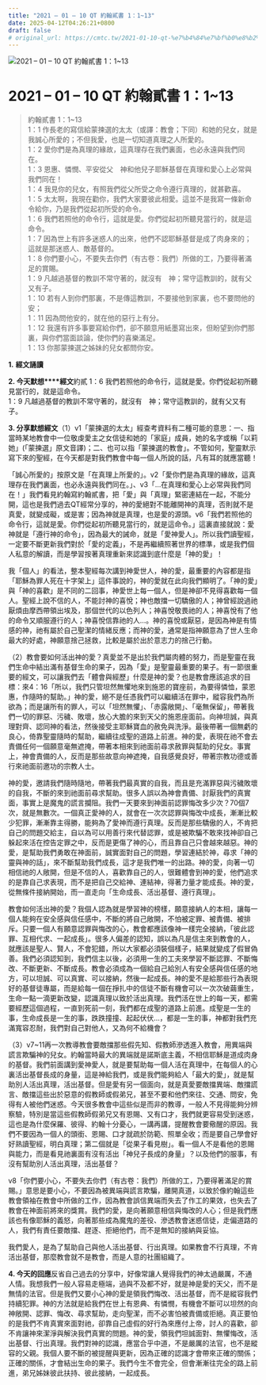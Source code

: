 ```yaml
---
title: "2021 – 01 – 10 QT 約翰貳書 1：1~13"
date: 2025-04-12T04:26:21+0800
draft: false
# original_url: https://cmtc.tw/2021-01-10-qt-%e7%b4%84%e7%bf%b0%e8%b2%b3%e6%9b%b8-1%ef%bc%9a113
---
```


![2021 – 01 – 10 QT 約翰貳書 1：1\~13](/images/qt.jpg   "2021 – 01 – 10 QT 約翰貳書 1：1\~13")

# 2021 – 01 – 10 QT 約翰貳書 1：1\~13

> 約翰貳書 1：1\~13  
> 1：1 作長老的寫信給蒙揀選的太太（或譯：教會；下同）和她的兒女，就是我誠心所愛的；不但我愛，也是一切知道真理之人所愛的。  
> 1：2 愛你們是為真理的緣故，這真理存在我們裏面，也必永遠與我們同在。  
> 1：3 恩惠、憐憫、平安從父　神和他兒子耶穌基督在真理和愛心上必常與我們同在！  
> 1：4 我見你的兒女，有照我們從父所受之命令遵行真理的，就甚歡喜。  
> 1：5 太太啊，我現在勸你，我們大家要彼此相愛。這並不是我寫一條新命令給你，乃是我們從起初所受的命令。  
> 1：6 我們若照他的命令行，這就是愛。你們從起初所聽見當行的，就是這命令。  
> 1：7 因為世上有許多迷惑人的出來，他們不認耶穌基督是成了肉身來的；這就是那迷惑人、敵基督的。  
> 1：8 你們要小心，不要失去你們（有古卷：我們）所做的工，乃要得著滿足的賞賜。  
> 1：9 凡越過基督的教訓不常守著的，就沒有　神；常守這教訓的，就有父又有子。  
> 1：10 若有人到你們那裏，不是傳這教訓，不要接他到家裏，也不要問他的安；  
> 1：11 因為問他安的，就在他的惡行上有分。  
> 1：12 我還有許多事要寫給你們，卻不願意用紙墨寫出來，但盼望到你們那裏，與你們當面談論，使你們的喜樂滿足。  
> 1：13 你那蒙揀選之姊妹的兒女都問你安。

**1.** **經文誦讀**

**2. 今天默想****經文**約貳 1：6 我們若照他的命令行，這就是愛。你們從起初所聽見當行的，就是這命令。  
1：9 凡越過基督的教訓不常守著的，就沒有　神；常守這教訓的，就有父又有子。

**3. 分享默想經文**（1）v1「蒙揀選的太太」經查考資料有二種可能的意思：一、指當時某地教會中一位敬虔愛主之女信徒和她的「家庭」成員，她的名字或稱「以莉她」(「蒙揀選」原文音譯)；二、也可以指「蒙揀選的教會」。不管如何，聖靈默示寫下來的聖經，在今天都是對我們教會中每一個人所說的話，凡有耳的就應當聽！

「誠心所愛的」按原文是「在真理上所愛的」。v2「愛你們是為真理的緣故，這真理存在我們裏面，也必永遠與我們同在。」、v3「…在真理和愛心上必常與我們同在！」我們看見約翰寫約翰貳書，把「愛」與「真理」緊密連結在一起，不能分開，這也是我們過去QT經常分享的，神的愛絕對不能離開神的真理，否則就不是真愛，就變成礙，或是害；因為神就是真理，也是愛的源頭。v6「我們若照他的命令行，這就是愛。你們從起初所聽見當行的，就是這命令。」這裏直接就說：愛神就是「遵行神的命令」，因為最大的誡命，就是「愛神愛人」。所以我們讀聖經，一定要不斷更新我們對於「愛的定義」，不是再繼續照著世界的標準，或是我們個人私意的解讀，而是學習按著真理重新來認識到底什麼是「神的愛」！

我「個人」的看法，整本聖經每次講到神愛世人，神的愛，最重要的內容都是指「耶穌為罪人死在十字架上」這件事說的，神的愛就在此向我們顯明了。「神的愛」與「神的喜歡」是不同的二回事，神愛世上每一個人，但是神卻不見得喜歡每一個人。聖經上說不信的人，不能討神的喜悅；神也敵擋一切驕傲的人；神曾經說過祂厭煩由摩西帶領出埃及，那個世代的以色列人；神喜悅敬畏祂的人；神喜悅有了他的命令又順服遵行的人；神喜悅信靠祂的人…。神的喜悅或厭惡，是因為神是有情感的神，祂有屬於自己聖潔的情緒反應；而神的愛，通常是指神願意為了世人生命最大的好處，神願意捨己拯救，比較是屬於出於意志力的捨己行動。

（2）教會要如何活出神的愛？真愛並不是出於我們屬肉體的努力，而是聖靈在我們生命中結出滿有基督生命的果子，因為「愛」是聖靈最重要的果子。有一節很重要的經文，可以讓我們去「體會與經歷」什麼是神的愛？也是教會應該追求的目標：來4：16「所以，我們只管坦然無懼地來到施恩的寶座前，為要得憐恤，蒙恩惠，作隨時的幫助。」神的愛，絕不是任憑我們可以繼續活在罪中，縱容我們為所欲為；而是讓所有的罪人，可以「坦然無懼」、「赤露敞開」、「毫無保留」，帶著我們一切的罪惡、污穢、敗壞，放心大膽的來到天父的施恩座面前。向神坦誠，與真理對齊、認同神的看法，然後接受主耶穌寶血的赦免與洗淨。最後帶著一個無虧的良心，倚靠聖靈隨時的幫助，繼續往成聖的道路上前進。神的愛，表現在祂不會去責備任何一個願意毫無遮掩，帶著本相來到祂面前尋求赦罪與幫助的兒女。事實上，神會責備的人，反而是那些故意向神遮掩，自我感覺良好，帶著宗教功德或善行來祂面前邀功的宗教人士。

神的愛，邀請我們隨時隨地，帶著我們最真實的自我，而且是充滿罪惡與污穢敗壞的自我，不斷的來到祂面前尋求幫助。很多人誤以為神會責備、討厭我們的真實面，事實上是魔鬼的謊言攔阻。我們一天要來到神面前認罪悔改多少次？70個7次，就是無數次。一個真正愛神的人，就會在一次次認罪與悔改中成長，漸漸比較少犯罪，漸漸靠主得勝，能夠為了愛神而遵行真理。反而是那些驕傲的人，不肯把自己的問題交給主，自以為可以用善行來代替認罪，或是被欺騙不敢來找神卻自己躲起來活在控告定罪之中，反而是更傷了神的心，而且靠自己只會越來越惡。神的愛，是幫助我們勇敢在神面前，誠實面對自己的問題，學習連結於神，尋求「神的靈與神的話」，來不斷幫助我們成長，這才是我們唯一的出路。神的愛，向著一切相信祂的人敞開，但是不信的人，喜歡靠自己的人，很難體會到神的愛，他們追求的是靠自己求表現，而不是把自己交給神、連結神，得著力量才能成長。神的愛，從無條件接納開始，而一直走向「生命成長、活出基督、遵行真理」。

教會如何活出神的愛？我個人認為就是學習神的榜樣，願意接納人的本相，讓每一個人能夠在安全感與信任感中，不斷的將自己敞開，不怕被定罪、被責備、被排斥。只要一個人有願意認罪與悔改的心，教會都應該像神一樣完全接納，「彼此認罪、互相代求、一起成長」。很多人偏差的認知，誤以為凡是信主來到教會的人，就應該是聖人、賢人，不會犯錯，所以大家都必須裝個樣子，結果就變成了假冒偽善。我們必須認知到，我們信主以後，必須用一生的工夫來學習不斷認罪、不斷悔改、不斷更新、不斷成長。教會必須成為一個給自己給別人有安全感與信任感的地方，可以坦誠、可以真實、可以接納，然後一起成長。神的愛不是給那些行為表現好的基督徒專屬，而是給每一個在掙扎中的信徒不斷有機會可以一次次破繭重生，生命一點一滴更新改變，認識真理以致於活出真理。我們活在世上的每一天，都需要經歷這個過程，一直到死前一刻，我們都在成聖的道路上前進。成聖是一生的事，生命成長是一生的事，跌跌撞撞、起起伏伏…，都是一生的事，神都對我們充滿寬容忍耐，我們對自己對他人，又為何不給機會？

（3）v7\~11再一次教導教會要敵擋那些假先知、假教師滲透進入教會，用異端與謊言欺騙神的兒女。約翰當時最大的異端就是諾斯底主義，不相信耶穌是道成肉身的基督。我們前面講到愛神愛人，就是要幫助每一個人活在真理中，在每個人的心裏活出基督長成的身量，這是神給我們，或是我們能夠給人「最大的愛」，就是幫助別人活出真理，活出基督。但是愛有另一個面向，就是真愛要敵擋異端、敵擋謊言、敵擋這些出於惡意的假教師或假弟兄，甚至不要和他們來往、交通、問安，免得有人被他們迷惑。今天很多教會中這些似是而非的教導，一般人不見得能夠分辨察驗，特別是當這些假教師假弟兄又有恩賜、又有口才，我們就更容易受到迷惑，這也是為什麼保羅、彼得、約翰十分憂心，一講再講，提醒教會要儆醒的原因。我們不要因為一個人的頭銜、恩賜、口才就疏於防範、照單全收；而是要自己學會好好熟讀聖經，明白真理；第二個就是「從果子看見樹」。看一個人不是看他的恩賜與能力，而是看見祂裏面有沒有活出「神兒子長成的身量」？以及他們的服事，有沒有幫助別人活出真理，活出基督？

v8「你們要小心，不要失去你們（有古卷：我們）所做的工，乃要得著滿足的賞賜。」意思是要小心，不要因為被異端與謊言欺騙，離開真道，以致於像約翰這些教會領袖在教會中所做的工作，因為教會誤信異端而失去了作工的果效，也失去了教會在神面前將來的獎賞。我們的愛，是向著願意相信與悔改的人心；但是我們應該也有像耶穌的義怒，向著那些成為魔鬼的差役、滲透教會迷惑信徒，走偏道路的人，我們有責任要敵擋、趕逐、拒絕他們，而不是無知的接納與妥協。

我們愛人，是為了幫助自己與他人活出基督、行出真理。如果教會不行真理，不肯活出基督，那麼教會就不是教會，而是人意的社團組織了。

**4. 今天的回應**反省自己過去的分享中，好像常讓人覺得我們的神太過嚴厲，不通人情。我想我們一般人容易走極端，過與不及都不好，就是神是愛的天父，而不是無情的法官。但是我們又要小心神的愛是領我們悔改、活出基督，而不是縱容我們持續犯罪。神的方法就是給我們在世上有恩典、有憐憫，有機會不斷可以坦然的向神敞開、認罪、悔改、尋求幫助，走向聖潔，而不必害怕被責備或拒絕。真正要怕的是我們不肯真實來面對祂，卻靠自己虛假的好行為來應付上帝，討人的喜歡，卻不肯讓神來潔淨與解決我們真實的問題。神的愛，領我們坦誠面對、無懼悔改，活出基督、行出真理。我們對神的認識，應當合乎中道，不是嚴厲的法官，也不是縱容的父親。我個人要不斷的被提醒與更新，因為正確的認識才會帶來正確的關係；正確的關係，才會結出生命的果子。我們今生不會完全，但會漸漸往完全的路上前進，弟兄姊妹彼此扶持、彼此接納，一起成長。